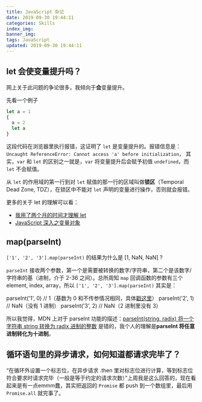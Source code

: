 ```yaml
---
title: JavaScript 杂记
date: 2019-09-30 19:44:11
categories: Skills
index_img:
banner_img:
tags: JavaScript
updated: 2019-09-30 19:44:11
---
```


## let 会使变量提升吗？

网上关于此问题的争论很多，我倾向于**会**变量提升。

先看一个例子
```js
let a = 1
{
  a = 2
  let a
}
```
这段代码在浏览器里执行报错，这证明了 `let` 是变量提升的。报错信息是：`Uncaught ReferenceError: Cannot access 'a' before initialization`，
其实，`var` 和 `let` 的区别之一就是，`var` 将变量提升后会赋予初值 `undefined`，而 `let` 不会赋值。

从 `let` 的作用域的第一行到对 `let` 赋值的那一行的区域叫做**锁区**（Temporal Dead Zone, TDZ），在锁区中不能对 `let` 声明的变量进行操作，否则就会报错。

更多的关于 let 的理解可以看：
- [我用了两个月的时间才理解 let](https://zhuanlan.zhihu.com/p/28140450)
- [JavaScript 深入之变量对象](https://github.com/mqyqingfeng/Blog/issues/5)

## map(parseInt)

`['1', '2', '3'].map(parseInt)` 的结果为什么是 [1, NaN, NaN] ?

`parseInt` 接收两个参数，第一个是需要被转换的数字/字符串，第二个是该数字/字符串的基（进制，介于 2-36 之间）。总所周知 `map` 回调函数的参数有三个 element, index, array，所以 `['1', '2', '3'].map(parseInt)` 其实是：

parseInt('1', 0) // 1（基数为 0 和不传参情况相同，具体[戳这里](https://muyiy.cn/question/js/2.html)）
parseInt('2', 1) // NaN（没有 1 进制）
parseInt('3', 2) // NaN（2 进制里没有 3）

所以我觉得，MDN 上对于 parseInt 功能的描述：[parseInt(string, radix) 将一个字符串 string 转换为 radix 进制的整数](https://developer.mozilla.org/zh-CN/docs/Web/JavaScript/Reference/Global_Objects/parseInt) 是错的，我个人的理解是**parseInt 将任意进制转化为十进制**。

## 循环语句里的异步请求，如何知道都请求完毕了？

“在循环外设置一个标志位，在异步请求 .then 里对标志位进行计算，等到标志位符合要求时请求完毕（一般是等于约定的请求次数）”上周我是这么回答的，现在看起来是有一点emmm蠢，其实把返回的 `Promise` 都 push 到一个数组里，最后用 `Promise.all` 就完事了。
